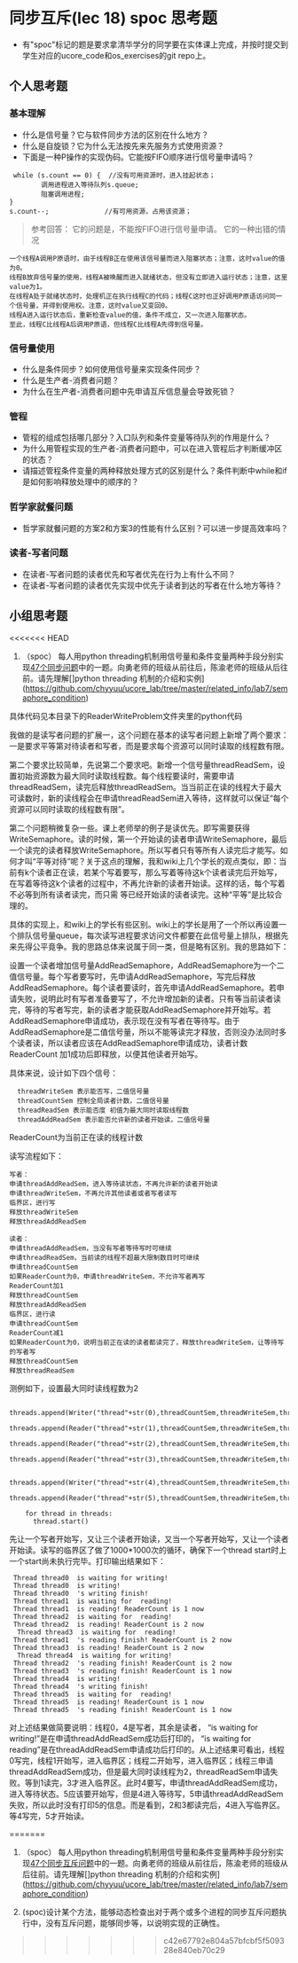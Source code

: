 # 同步互斥(lec 18) spoc 思考题


- 有"spoc"标记的题是要求拿清华学分的同学要在实体课上完成，并按时提交到学生对应的ucore_code和os_exercises的git repo上。

## 个人思考题

### 基本理解
 - 什么是信号量？它与软件同步方法的区别在什么地方？
 - 什么是自旋锁？它为什么无法按先来先服务方式使用资源？
 - 下面是一种P操作的实现伪码。它能按FIFO顺序进行信号量申请吗？
```
 while (s.count == 0) {  //没有可用资源时，进入挂起状态；
        调用进程进入等待队列s.queue;
        阻塞调用进程;
}
s.count--;              //有可用资源，占用该资源； 
```

> 参考回答： 它的问题是，不能按FIFO进行信号量申请。
> 它的一种出错的情况
```
一个线程A调用P原语时，由于线程B正在使用该信号量而进入阻塞状态；注意，这时value的值为0。
线程B放弃信号量的使用，线程A被唤醒而进入就绪状态，但没有立即进入运行状态；注意，这里value为1。
在线程A处于就绪状态时，处理机正在执行线程C的代码；线程C这时也正好调用P原语访问同一个信号量，并得到使用权。注意，这时value又变回0。
线程A进入运行状态后，重新检查value的值，条件不成立，又一次进入阻塞状态。
至此，线程C比线程A后调用P原语，但线程C比线程A先得到信号量。
```

### 信号量使用

 - 什么是条件同步？如何使用信号量来实现条件同步？
 - 什么是生产者-消费者问题？
 - 为什么在生产者-消费者问题中先申请互斥信息量会导致死锁？

### 管程

 - 管程的组成包括哪几部分？入口队列和条件变量等待队列的作用是什么？
 - 为什么用管程实现的生产者-消费者问题中，可以在进入管程后才判断缓冲区的状态？
 - 请描述管程条件变量的两种释放处理方式的区别是什么？条件判断中while和if是如何影响释放处理中的顺序的？

### 哲学家就餐问题

 - 哲学家就餐问题的方案2和方案3的性能有什么区别？可以进一步提高效率吗？

### 读者-写者问题

 - 在读者-写者问题的读者优先和写者优先在行为上有什么不同？
 - 在读者-写者问题的读者优先实现中优先于读者到达的写者在什么地方等待？
 
## 小组思考题

<<<<<<< HEAD
1. （spoc） 每人用python threading机制用信号量和条件变量两种手段分别实现[47个同步问题](07-2-spoc-pv-problems.md)中的一题。向勇老师的班级从前往后，陈渝老师的班级从后往前。请先理解[]python threading 机制的介绍和实例](https://github.com/chyyuu/ucore_lab/tree/master/related_info/lab7/semaphore_condition)

具体代码见本目录下的ReaderWriteProblem文件夹里的python代码

我做的是读写者问题的扩展一，这个问题在基本的读写者问题上新增了两个要求：一是要求平等第对待读者和写者，而是要求每个资源可以同时读取的线程数有限。

第二个要求比较简单，先说第二个要求吧。新增一个信号量threadReadSem，设置初始资源数为最大同时读取线程数。每个线程要读时，需要申请threadReadSem，读完后释放threadReadSem。当当前正在读的线程大于最大可读数时，新的读线程会在申请threadReadSem进入等待，这样就可以保证“每个资源可以同时读取的线程数有限”。

第二个问题稍微复杂一些。课上老师举的例子是读优先。即写需要获得WriteSemaphore。读的时候，第一个开始读的读者申请WriteSemaphore，最后一个读完的读者释放WriteSemaphore。所以写者只有等所有人读完后才能写。如何才叫“平等对待”呢？关于这点的理解，我和wiki上几个学长的观点类似，即：当前有k个读者正在读，若某个写着要写，那么写着等待这k个读者读完后开始写，在写着等待这k个读者的过程中，不再允许新的读者开始读。这样的话，每个写着不必等到所有读者读完，而只需 等已经开始读的读者读完。这种“平等”是比较合理的。

具体的实现上，和wiki上的学长有些区别。wiki上的学长是用了一个所以再设置一个排队信号量queue，每次读写进程要求访问文件都要在此信号量上排队，根据先来先得公平竟争。我的思路总体来说属于同一类，但是略有区别。我的思路如下：

设置一个读者增加信号量AddReadSemaphore，AddReadSemaphore为一个二值信号量。每个写者要写时，先申请AddReadSemaphore，写完后释放AddReadSemaphore。每个读者要读时，首先申请AddReadSemaphore。若申请失败，说明此时有写者准备要写了，不允许增加新的读者。只有等当前读者读完，等待的写者写完，新的读者才能获取AddReadSemaphore并开始写。若AddReadSemaphore申请成功，表示现在没有写者在等待写。由于AddReadSemaphore是二值信号量，所以不能等读完才释放，否则没办法同时多个读者读，所以读者应该在AddReadSemaphore申请成功，读者计数ReaderCount 加1成功后即释放，以便其他读者开始写。

具体来说，设计如下四个信号：

      threadWriteSem 表示能否写，二值信号量
      threadCountSem 控制全局读者计数，二值信号量
      threadReadSem 表示能否度 初值为最大同时读取线程数
      threadAddReadSem 表示能否允许新的读者开始读，二值信号量
      
ReaderCount为当前正在读的线程计数
      
读写流程如下：

    写者：
    申请threadAddReadSem，进入等待读状态，不再允许新的读者开始读
    申请threadWriteSem，不再允许其他读者或者写者读写
    临界区，进行写
    释放threadWriteSem
    释放threadAddReadSem
    
    读者：
    申请threadAddReadSem，当没有写者等待写时可继续
    申请threadReadSem，当前读的线程不超最大限制数目时可继续
    申请threadCountSem
    如果ReaderCount为0，申请threadWriteSem，不允许写者再写
    ReaderCount加1
    释放threadCountSem
    释放threadAddReadSem
    临界区，进行读
    申请threadCountSem
    ReaderCount减1
    如果ReaderCount为0，说明当前正在读的读者都读完了，释放threadWriteSem，让等待写的写者写
    释放threadCountSem
    释放threadReadSem
    
测例如下，设置最大同时读线程数为2

        threads.append(Writer("thread"+str(0),threadCountSem,threadWriteSem,threadAddReadSem))
        threads.append(Reader("thread"+str(1),threadCountSem,threadWriteSem,threadReadSem,threadAddReadSem))
        threads.append(Reader("thread"+str(2),threadCountSem,threadWriteSem,threadReadSem,threadAddReadSem))
        threads.append(Reader("thread"+str(3),threadCountSem,threadWriteSem,threadReadSem,threadAddReadSem))
    
        threads.append(Writer("thread"+str(4),threadCountSem,threadWriteSem,threadAddReadSem))
        threads.append(Reader("thread"+str(5),threadCountSem,threadWriteSem,threadReadSem,threadAddReadSem))
    
        for thread in threads: 
          thread.start() 
          
先让一个写者开始写，又让三个读者开始读，又当一个写者开始写，又让一个读者开始读。读写的临界区了做了1000*1000次的循环，确保下一个thread start时上一个start尚未执行完毕。打印输出结果如下：

     Thread thread0  is waiting for writing!
     Thread thread0  is writing!
     Thread thread0  's writing finish!
     Thread thread1  is waiting for  reading!
     Thread thread1  is reading! ReaderCount is 1 now
     Thread thread2  is waiting for  reading!
     Thread thread2  is reading! ReaderCount is 2 now
      Thread thread3  is waiting for  reading!
     Thread thread1  's reading finish! ReaderCount is 2 now
     Thread thread3  is reading! ReaderCount is 2 now
      Thread thread4  is waiting for writing!
     Thread thread2  's reading finish! ReaderCount is 2 now
     Thread thread3  's reading finish! ReaderCount is 1 now
     Thread thread4  is writing!
     Thread thread4  's writing finish!
     Thread thread5  is waiting for  reading!
     Thread thread5  is reading! ReaderCount is 1 now
     Thread thread5  's reading finish! ReaderCount is 1 now
    
对上述结果做简要说明：线程0，4是写者，其余是读者， “is waiting for writing!”是在申请threadAddReadSem成功后打印的， “is waiting for  reading”是在threadAddReadSem申请成功后打印的。从上述结果可看出，线程0写完，线程1开始写，进入临界区；线程二开始写，进入临界区；线程三申请threadAddReadSem成功，但是最大同时读线程为2，threadReadSem申请失败。等到1读完，3才进入临界区。此时4要写，申请threadAddReadSem成功，进入等待状态。5应该要开始写，但是4进入等待写，5申请threadAddReadSem失败，所以此时没有打印5的信息。而是看到，2和3都读完后，4进入写临界区。等4写完，5才开始读。
    
=======
1. （spoc） 每人用python threading机制用信号量和条件变量两种手段分别实现[47个同步互斥问题](07-2-spoc-pv-problems.md)中的一题。向勇老师的班级从前往后，陈渝老师的班级从后往前。请先理解[]python threading 机制的介绍和实例](https://github.com/chyyuu/ucore_lab/tree/master/related_info/lab7/semaphore_condition)

2. (spoc)设计某个方法，能够动态检查出对于两个或多个进程的同步互斥问题执行中，没有互斥问题，能够同步等，以说明实现的正确性。
>>>>>>> c42e67792e804a57bfcbf5f509328e840eb70c29
